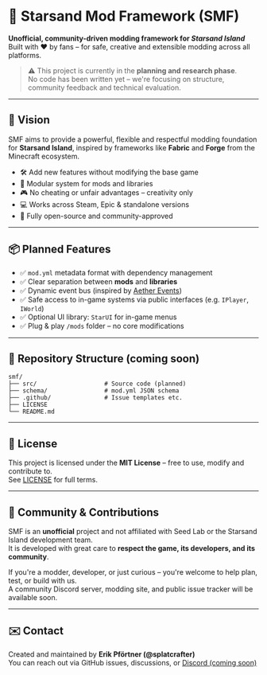 # 🧩 Starsand Mod Framework (SMF)

**Unofficial, community-driven modding framework for _Starsand Island_**  
Built with ❤️ by fans – for safe, creative and extensible modding across all platforms.

> ⚠️ This project is currently in the **planning and research phase**.  
> No code has been written yet – we're focusing on structure, community feedback and technical evaluation.

---

## 🎯 Vision

SMF aims to provide a powerful, flexible and respectful modding foundation for **Starsand Island**, inspired by frameworks like **Fabric** and **Forge** from the Minecraft ecosystem.

- 🛠️ Add new features without modifying the base game
- 🔌 Modular system for mods and libraries
- 🎮 No cheating or unfair advantages – creativity only
- 💻 Works across Steam, Epic & standalone versions
- 🧱 Fully open-source and community-approved

---

## 📦 Planned Features

- ✅ `mod.yml` metadata format with dependency management
- ✅ Clear separation between **mods** and **libraries**
- ✅ Dynamic event bus (inspired by [Aether Events](https://github.com/aether-framework/aether-events))
- ✅ Safe access to in-game systems via public interfaces (e.g. `IPlayer`, `IWorld`)
- ✅ Optional UI library: `StarUI` for in-game menus
- ✅ Plug & play `/mods` folder – no core modifications

---

## 📂 Repository Structure (coming soon)

```
smf/
├── src/                   # Source code (planned)
├── schema/                # mod.yml JSON schema
├── .github/               # Issue templates etc.
├── LICENSE
└── README.md
```

---

## 📜 License

This project is licensed under the **MIT License** – free to use, modify and contribute to.  
See [LICENSE](./LICENSE) for full terms.

---

## 💬 Community & Contributions

SMF is an **unofficial** project and not affiliated with Seed Lab or the Starsand Island development team.  
It is developed with great care to **respect the game, its developers, and its community**.

If you're a modder, developer, or just curious – you're welcome to help plan, test, or build with us.  
A community Discord server, modding site, and public issue tracker will be available soon.

---

## ✉️ Contact

Created and maintained by **Erik Pförtner (@splatcrafter)**  
You can reach out via GitHub issues, discussions, or [Discord (coming soon)](#)
